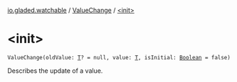 [io.gladed.watchable](../index.md) / [ValueChange](index.md) / [&lt;init&gt;](./-init-.md)

# &lt;init&gt;

`ValueChange(oldValue: `[`T`](index.md#T)`? = null, value: `[`T`](index.md#T)`, isInitial: `[`Boolean`](https://kotlinlang.org/api/latest/jvm/stdlib/kotlin/-boolean/index.html)` = false)`

Describes the update of a value.

